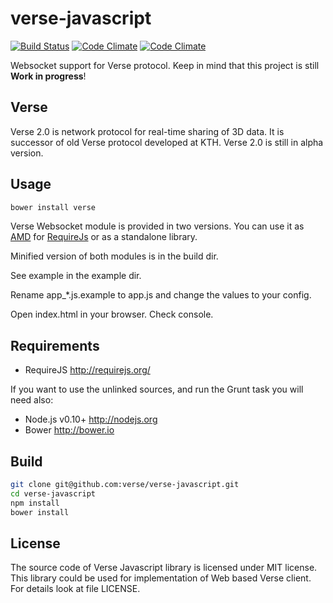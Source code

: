 # verse-javascript

[![Build Status](https://travis-ci.org/verse/verse-javascript.png?branch=master)](https://travis-ci.org/verse/verse-javascript)
[![Code Climate](https://codeclimate.com/github/verse/verse-javascript.png)](https://codeclimate.com/github/verse/verse-javascript)
[![Code Climate](https://codeclimate.com/github/verse/verse-javascript/badges/gpa.svg)](https://codeclimate.com/github/verse/verse-javascript)

Websocket support for Verse protocol. Keep in mind that this project is still **Work in progress**!

## Verse

Verse 2.0 is network protocol for real-time sharing of 3D data. It is successor of old Verse protocol developed at KTH. Verse 2.0 is still in alpha version.

## Usage

```bash
bower install verse
```

Verse Websocket module is provided in two versions. You can use it as [AMD](http://requirejs.org/docs/whyamd.html) for [RequireJs](http://requirejs.org/) or as a standalone library.

Minified version of both modules is in the build dir.

See example in the example dir. 

Rename app_*.js.example to app.js and change the values to your config.

Open index.html in your browser. Check console. 

## Requirements

* RequireJS http://requirejs.org/

If you want to use the unlinked sources, and run the Grunt task you will need also:

* Node.js v0.10+ http://nodejs.org
* Bower http://bower.io

## Build

```bash
git clone git@github.com:verse/verse-javascript.git 
cd verse-javascript
npm install
bower install
```



## License

The source code of Verse Javascript library is licensed under MIT license. This library could be used for implementation of Web based Verse client. For details look at file LICENSE.

